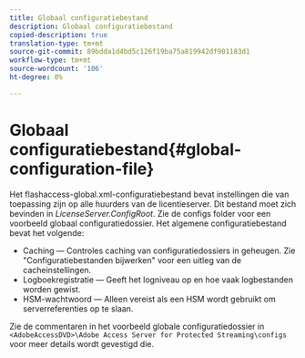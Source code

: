 ```yaml
---
title: Globaal configuratiebestand
description: Globaal configuratiebestand
copied-description: true
translation-type: tm+mt
source-git-commit: 89bdda1d4bd5c126f19ba75a819942df901183d1
workflow-type: tm+mt
source-wordcount: '106'
ht-degree: 0%

---
```



# Globaal configuratiebestand{#global-configuration-file}

Het flashaccess-global.xml-configuratiebestand bevat instellingen die van toepassing zijn op alle huurders van de licentieserver. Dit bestand moet zich bevinden in *LicenseServer.ConfigRoot*. Zie de configs folder voor een voorbeeld globaal configuratiedossier. Het algemene configuratiebestand bevat het volgende:

* Caching — Controles caching van configuratiedossiers in geheugen. Zie &quot;Configuratiebestanden bijwerken&quot; voor een uitleg van de cacheinstellingen.
* Logboekregistratie — Geeft het logniveau op en hoe vaak logbestanden worden gewist.
* HSM-wachtwoord — Alleen vereist als een HSM wordt gebruikt om serverreferenties op te slaan.

Zie de commentaren in het voorbeeld globale configuratiedossier in `<AdobeAccessDVD>\Adobe Access Server for Protected Streaming\configs` voor meer details wordt gevestigd die.
